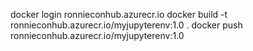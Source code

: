 docker login ronnieconhub.azurecr.io
docker build -t ronnieconhub.azurecr.io/myjupyterenv:1.0 .
docker push ronnieconhub.azurecr.io/myjupyterenv:1.0
